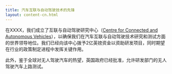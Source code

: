 ```yaml
---
title: 汽车互联与自动驾驶技术的先锋
layout: content-cn.html
---
```


在XXXX，我们成立了互联与自动驾驶研究中心（[Centre for Connected and Autonomous Vehicles](https://www.gov.uk/government/collections/driverless-vehicles-connected-and-autonomous-technologies)），以确保我们在汽车互联与自动驾驶技术研究和测试方面的世界领导地位。我们已经向该中心拨予2亿英镑资金以资助研发项目，同时期望在行业的政策制定进程中发挥关键作用。

此外，鉴于全球对无人驾驶汽车的热望，英国政府已经批准，允许研发部门的无人驾驶汽车上路测试。